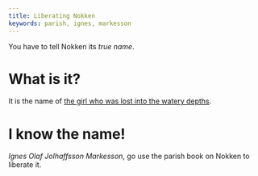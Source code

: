 ```yaml
---
title: Liberating Nokken
keywords: parish, ignes, markesson
---
```


You have to tell Nokken its *true name*.

# What is it?
It is the name of [the girl who was lost into the watery depths](../050-church/045-lost-girl-name.md).

# I know the name!
*Ignes Olaf Jolhaffsson Markesson*, go use the parish book on Nokken to liberate it.
